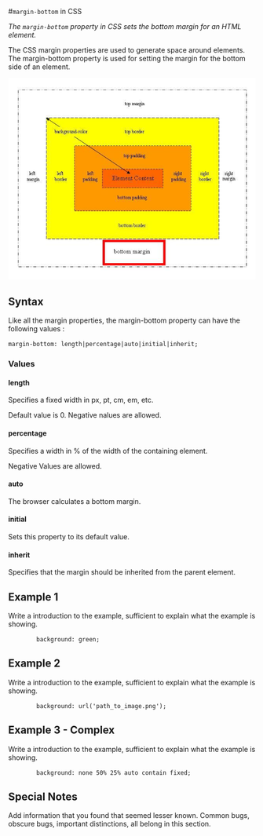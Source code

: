 #`margin-bottom` in CSS

*The `margin-bottom` property in CSS sets the bottom margin for an HTML element.*

The CSS margin properties are used to generate space around elements. The margin-bottom property is used for setting the margin for the bottom side of an element.

![bottom-margin](bottommargin.jpg)

## Syntax

Like all the margin properties, the margin-bottom property can have the following values : 

```
margin-bottom: length|percentage|auto|initial|inherit;
```



### Values

#### length

Specifies a fixed width in px, pt, cm, em, etc. 

Default value is 0.
Negative nalues are allowed.

#### percentage

Specifies a width in % of the width of the containing element.

Negative Values are allowed.

#### auto 

The browser calculates a bottom margin.

#### initial 

Sets this property to its default value.

#### inherit

Specifies that the margin should be inherited from the parent element.

## Example 1

Write a introduction to the example, sufficient to explain what the example is showing.

```
        background: green;
```

## Example 2

Write a introduction to the example, sufficient to explain what the example is showing.

```
        background: url('path_to_image.png');
```

## Example 3 - Complex

Write a introduction to the example, sufficient to explain what the example is showing.

```
        background: none 50% 25% auto contain fixed;
```

## Special Notes

Add information that you found that seemed lesser known. Common bugs, obscure bugs, important distinctions, all belong in this section.
